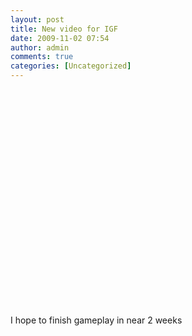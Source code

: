 ```yaml
---
layout: post
title: New video for IGF
date: 2009-11-02 07:54
author: admin
comments: true
categories: [Uncategorized]
---
```

<object width="425" height="344"><param name="movie" value="http://www.youtube.com/v/IR-AKwOS4a4&hl=en&fs=1&"></param><param name="allowFullScreen" value="true"></param><param name="allowscriptaccess" value="always"></param><embed src="http://www.youtube.com/v/IR-AKwOS4a4&hl=en&fs=1&" type="application/x-shockwave-flash" allowscriptaccess="always" allowfullscreen="true" width="425" height="344"></embed></object><br /><br />I hope to finish gameplay in near 2 weeks
